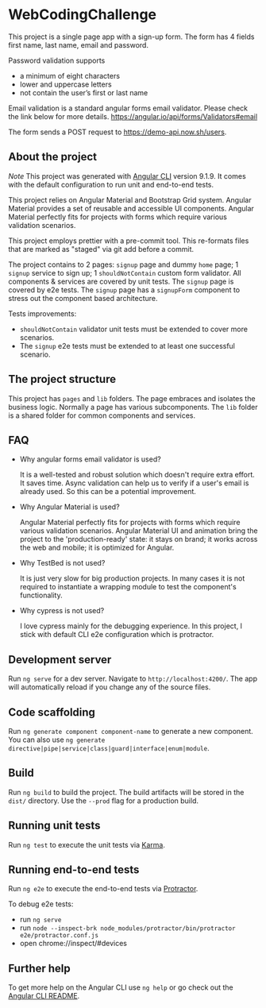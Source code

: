 # WebCodingChallenge

This project is a single page app with a sign-up form.
The form has 4 fields first name, last name, email and password.

Password validation supports

- a minimum of eight characters
- lower and uppercase letters
- not contain the user’s first or last name

Email validation is a standard angular forms email validator. Please check the link below for more details.
https://angular.io/api/forms/Validators#email

The form sends a POST request to https://demo-api.now.sh/users.

## About the project

_Note_ This project was generated with [Angular CLI](https://github.com/angular/angular-cli) version 9.1.9.
It comes with the default configuration to run unit and end-to-end tests.

This project relies on Angular Material and Bootstrap Grid system. Angular Material provides a set of reusable and accessible UI components. Angular Material perfectly fits for projects with forms which require various validation scenarios.

This project employs prettier with a pre-commit tool. This re-formats files that are marked as "staged" via git add before a commit.

The project contains to 2 pages: `signup` page and dummy `home` page; 1 `signup` service to sign up; 1 `shouldNotContain` custom form validator. All components & services are covered by unit tests. The `signup` page is covered by e2e tests. The `signup` page has a `signupForm` component to stress out the component based architecture.

Tests improvements:

- `shouldNotContain` validator unit tests must be extended to cover more scenarios.
- The `signup` e2e tests must be extended to at least one successful scenario.

## The project structure

This project has `pages` and `lib` folders. The page embraces and isolates the business logic. Normally a page has various subcomponents. The `lib` folder is a shared folder for common components and services.

## FAQ

- Why angular forms email validator is used?

  It is a well-tested and robust solution which doesn't require extra effort. It saves time.
  Async validation can help us to verify if a user's email is already used. So this can be a potential improvement.

- Why Angular Material is used?

  Angular Material perfectly fits for projects with forms which require various validation scenarios.
  Angular Material UI and animation bring the project to the 'production-ready' state: it stays on brand; it works across the web and mobile; it is optimized for Angular.

- Why TestBed is not used?

  It is just very slow for big production projects. In many cases it is not required to instantiate a wrapping module to test the component's functionality.

- Why cypress is not used?

  I love cypress mainly for the debugging experience. In this project, I stick with default CLI e2e configuration which is protractor.

## Development server

Run `ng serve` for a dev server. Navigate to `http://localhost:4200/`. The app will automatically reload if you change any of the source files.

## Code scaffolding

Run `ng generate component component-name` to generate a new component. You can also use `ng generate directive|pipe|service|class|guard|interface|enum|module`.

## Build

Run `ng build` to build the project. The build artifacts will be stored in the `dist/` directory. Use the `--prod` flag for a production build.

## Running unit tests

Run `ng test` to execute the unit tests via [Karma](https://karma-runner.github.io).

## Running end-to-end tests

Run `ng e2e` to execute the end-to-end tests via [Protractor](http://www.protractortest.org/).

To debug e2e tests:

- run `ng serve`
- run `node --inspect-brk node_modules/protractor/bin/protractor e2e/protractor.conf.js`
- open chrome://inspect/#devices

## Further help

To get more help on the Angular CLI use `ng help` or go check out the [Angular CLI README](https://github.com/angular/angular-cli/blob/master/README.md).
